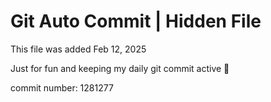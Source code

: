 # Git Auto Commit | Hidden File

This file was added Feb 12, 2025

Just for fun and keeping my daily git commit active 🤪

commit number: 1281277
